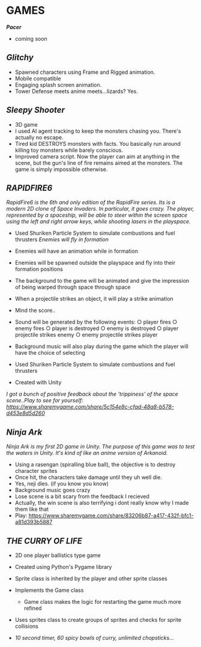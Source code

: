 **GAMES**
=========

***Pacer***
* coming soon

***Glitchy***
--------------------
* Spawned characters using Frame and Rigged animation.
* Mobile compatible
* Engaging splash screen animation.
* Tower Defense meets anime meets...lizards? Yes.



***Sleepy Shooter***
--------------------
* 3D game
* I used AI agent tracking to keep the monsters chasing you. There's actually no escape.
* Tired kid DESTROYS monsters with facts. You basically run around killing toy monsters while barely conscious. 
* Improved camera script. Now the player can aim at anything in the scene, but the gun's line of fire remains aimed at the monsters. The game is simply impossible otherwise.

***RAPIDFIRE6***
--------------------
 *RapidFire6 is the 6th and only edition of the RapidFire series. Its is a modern 2D clone of Space Invaders. In particular, it goes crazy. The player,
represented by a spaceship, will be able to steer within the screen space using the left and right
arrow keys, while shooting lasers in the playspace.* 

* Used Shuriken Particle System to simulate combustions and fuel thrusters
*Enemies will fly in formation*
* Enemies will have an animation while in formation
* Enemies will be spawned outside the playspace and fly into their formation positions
* The background to the game will be animated and give the impression of being warped through space
through space
* When a projectile strikes an object, it will play a strike animation
* Mind the score..
* Sound will be generated by the following events:
 ○ player fires
 ○ enemy fires
 ○ player is destroyed
 ○ enemy is destroyed
 ○ player projectile strikes enemy
 ○ enemy projectile strikes player
* Background music will also play during the game which the player will have the choice of selecting
 
* Used Shuriken Particle System to simulate combustions and fuel thrusters
* Created with Unity

*I got a bunch of positive feedback about the 'trippiness' of the space scene..Play to see for yourself: <https://www.sharemygame.com/share/5c154e8c-cfad-48a8-b578-d453e8d5d260>*

***Ninja Ark***
--------------------
 *Ninja Ark is my first 2D game in Unity. The purpose of this game was to test the waters in Unity. It's kind of like an anime version of Arkanoid.* 

* Using a rasengan (spiralling blue ball), the objective is to destroy character sprites
* Once hit, the characters take damage until they uh well die.
* Yes, neji dies. (if you know you know)
* Background music goes crazy
* Lose scene is a bit scary from the feedback I recieved
* Actually, the win scene is also terrifying i dont really know why I made them like that
* Play: <https://www.sharemygame.com/share/83206b87-a417-432f-bfc1-a81d393b5887>

***THE CURRY OF LIFE***
-------------------

* 2D one player ballistics type game
* Created using Python's Pygame library
* Sprite class is inherited by the player and other sprite classes
* Implements the Game class
  * Game class makes the logic for restarting the game much more refined
* Uses sprites class to create groups of sprites and checks for sprite collisions

* *10 second timer, 60 spicy bowls of curry, unlimited chopsticks...*
